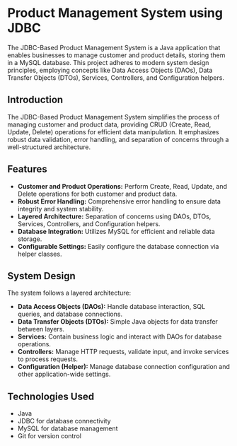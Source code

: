 # Product Management System using JDBC

The JDBC-Based Product Management System is a Java application that enables businesses to manage customer and product details, storing them in a MySQL database. This project adheres to modern system design principles, employing concepts like Data Access Objects (DAOs), Data Transfer Objects (DTOs), Services, Controllers, and Configuration helpers.


## Introduction

The JDBC-Based Product Management System simplifies the process of managing customer and product data, providing CRUD (Create, Read, Update, Delete) operations for efficient data manipulation. It emphasizes robust data validation, error handling, and separation of concerns through a well-structured architecture.

## Features

- **Customer and Product Operations:** Perform Create, Read, Update, and Delete operations for both customer and product data.
- **Robust Error Handling:** Comprehensive error handling to ensure data integrity and system stability.
- **Layered Architecture:** Separation of concerns using DAOs, DTOs, Services, Controllers, and Configuration helpers.
- **Database Integration:** Utilizes MySQL for efficient and reliable data storage.
- **Configurable Settings:** Easily configure the database connection via helper classes.

## System Design

The system follows a layered architecture:

- **Data Access Objects (DAOs):** Handle database interaction, SQL queries, and database connections.
- **Data Transfer Objects (DTOs):** Simple Java objects for data transfer between layers.
- **Services:** Contain business logic and interact with DAOs for database operations.
- **Controllers:** Manage HTTP requests, validate input, and invoke services to process requests.
- **Configuration (Helper):** Manage database connection configuration and other application-wide settings.

## Technologies Used

- Java 
- JDBC for database connectivity
- MySQL for database management
- Git for version control



